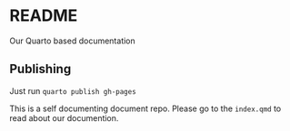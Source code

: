 # README
Our Quarto based documentation

## Publishing
Just run `quarto publish gh-pages`

This is a self documenting document repo. Please go to the `index.qmd` to read about our documention. 